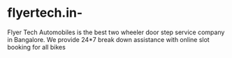 # flyertech.in-
 Flyer Tech Automobiles is the best two wheeler door step service company in Bangalore. We provide 24*7 break down assistance with online slot booking for all bikes
